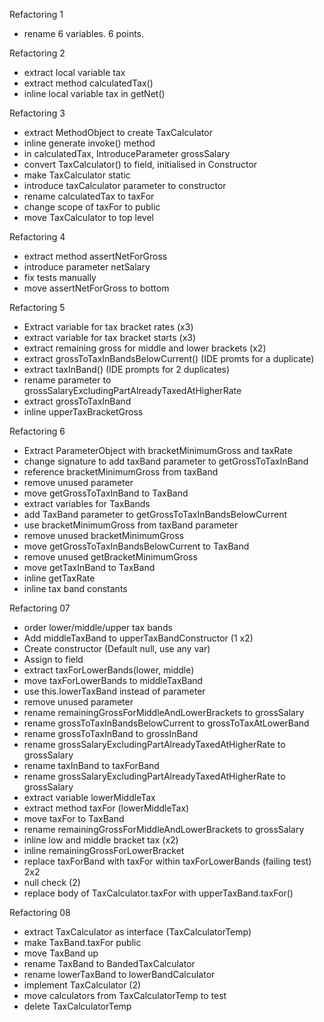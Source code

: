 Refactoring 1
- rename 6 variables. 6 points.

Refactoring 2
- extract local variable tax 
- extract method calculatedTax()
- inline local variable tax in getNet()

Refactoring 3
- extract MethodObject to create TaxCalculator
- inline generate invoke() method
- in calculatedTax, IntroduceParameter grossSalary
- convert TaxCalculator() to field, initialised in Constructor
- make TaxCalculator static
- introduce taxCalculator parameter to constructor
- rename calculatedTax to taxFor
- change scope of taxFor to public
- move TaxCalculator to top level

Refactoring 4
- extract method assertNetForGross
- introduce parameter netSalary
- fix tests manually
- move assertNetForGross to bottom

Refactoring 5
- Extract variable for tax bracket rates (x3)
- extract variable for tax bracket starts (x3)
- extract remaining gross for middle and lower brackets (x2)
- extract grossToTaxInBandsBelowCurrent() (IDE promts for a duplicate)
- extract taxInBand() (IDE prompts for 2 duplicates)
- rename parameter to grossSalaryExcludingPartAlreadyTaxedAtHigherRate
- extract grossToTaxInBand
- inline upperTaxBracketGross

Refactoring 6
- Extract ParameterObject with bracketMinimumGross and taxRate
- change signature to add taxBand parameter to getGrossToTaxInBand
- reference bracketMinimumGross from taxBand
- remove unused parameter
- move getGrossToTaxInBand to TaxBand
- extract variables for TaxBands
- add TaxBand parameter to getGrossToTaxInBandsBelowCurrent
- use bracketMinimumGross from taxBand parameter
- remove unused bracketMinimumGross
- move getGrossToTaxInBandsBelowCurrent to TaxBand
- remove unused getBracketMinimumGross
- move getTaxInBand to TaxBand
- inline getTaxRate
- inline tax band constants

Refactoring 07
- order lower/middle/upper tax bands
- Add middleTaxBand to upperTaxBandConstructor (1 x2)
- Create constructor (Default null, use any var)
- Assign to field
- extract taxForLowerBands(lower, middle)
- move taxForLowerBands to middleTaxBand
- use this.lowerTaxBand instead of parameter
- remove unused parameter
- rename remainingGrossForMiddleAndLowerBrackets to grossSalary
- rename grossToTaxInBandsBelowCurrent to grossToTaxAtLowerBand
- rename grossToTaxInBand to grossInBand
- rename grossSalaryExcludingPartAlreadyTaxedAtHigherRate to grossSalary
- rename taxInBand to taxForBand
- rename grossSalaryExcludingPartAlreadyTaxedAtHigherRate to grossSalary
- extract variable lowerMiddleTax
- extract method taxFor (lowerMiddleTax)
- move taxFor to TaxBand
- rename remainingGrossForMiddleAndLowerBrackets to grossSalary
- inline low and middle bracket tax (x2)
- inline remainingGrossForLowerBracket
- replace taxForBand with taxFor within taxForLowerBands (failing test) 2x2
- null check (2)
- replace body of TaxCalculator.taxFor with upperTaxBand.taxFor()

Refactoring 08
- extract TaxCalculator as interface (TaxCalculatorTemp)
- make TaxBand.taxFor public 
- move TaxBand up
- rename TaxBand to BandedTaxCalculator
- rename lowerTaxBand to lowerBandCalculator
- implement TaxCalculator (2)
- move calculators from TaxCalculatorTemp to test
- delete TaxCalculatorTemp
